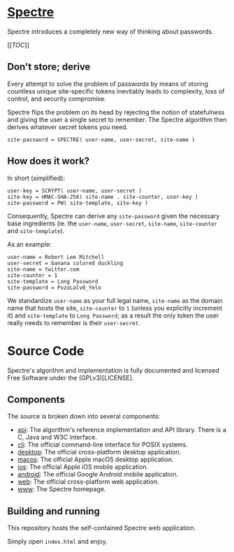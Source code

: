 # [Spectre](https://spectre.app)

Spectre introduces a completely new way of thinking about passwords.

[[_TOC_]]


## Don't store; derive

Every attempt to solve the problem of passwords by means of storing countless unique site-specific tokens inevitably leads to complexity, loss of control, and security compromise.

Spectre flips the problem on its head by rejecting the notion of statefulness and giving the user a single secret to remember.  The Spectre algorithm then derives whatever secret tokens you need.

    site-password = SPECTRE( user-name, user-secret, site-name )


## How does it work?

In short (simplified):

    user-key = SCRYPT( user-name, user-secret )
    site-key = HMAC-SHA-256( site-name . site-counter, user-key )
    site-password = PW( site-template, site-key )

Consequently, Spectre can derive any `site-password` given the necessary base ingredients (ie. the `user-name`, `user-secret`, `site-name`, `site-counter` and `site-template`).

As an example:

    user-name = Robert Lee Mitchell
    user-secret = banana colored duckling
    site-name = twitter.com
    site-counter = 1
    site-template = Long Password
    site-password = PozoLalv0_Yelo

We standardize `user-name` as your full legal name, `site-name` as the domain name that hosts the site, `site-counter` to `1` (unless you explicitly increment it) and `site-template` to `Long Password`; as a result the only token the user really needs to remember is their `user-secret`.


# Source Code

Spectre's algorithm and implementation is fully documented and licensed Free Software under the (GPLv3)[LICENSE].


## Components

The source is broken down into several components:

 - [api](https://gitlab.com/spectre.app/api): The algorithm's reference implementation and API library.  There is a C, Java and W3C interface.
 - [cli](https://gitlab.com/spectre.app/cli): The official command-line interface for POSIX systems.
 - [desktop](https://gitlab.com/spectre.app/desktop): The official cross-platform desktop application.
 - [macos](https://gitlab.com/spectre.app/macos): The official Apple macOS desktop application.
 - [ios](https://gitlab.com/spectre.app/ios): The official Apple iOS mobile application.
 - [android](https://gitlab.com/spectre.app/android): The official Google Android mobile application.
 - [web](https://gitlab.com/spectre.app/web): The official cross-platform web application.
 - [www](https://gitlab.com/spectre.app/www): The Spectre homepage.


## Building and running

This repository hosts the self-contained Spectre web application.

Simply open `index.html` and enjoy.
